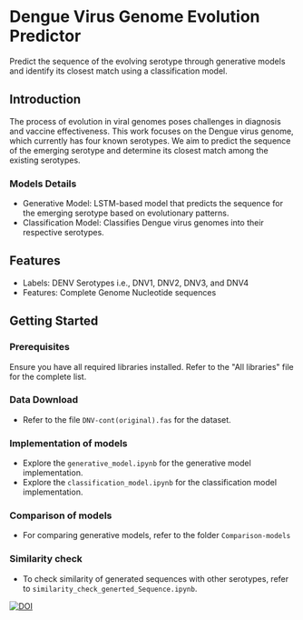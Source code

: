 # Dengue Virus Genome Evolution Predictor

Predict the sequence of the evolving serotype through generative models and identify its closest match using a classification model.

## Introduction

The process of evolution in viral genomes poses challenges in diagnosis and vaccine effectiveness. This work focuses on the Dengue virus genome, which currently has four known serotypes. We aim to predict the sequence of the emerging serotype and determine its closest match among the existing serotypes.

### Models Details

- Generative Model: LSTM-based model that predicts the sequence for the emerging serotype based on evolutionary patterns.
- Classification Model: Classifies Dengue virus genomes into their respective serotypes.

## Features

- Labels: DENV Serotypes i.e., DNV1, DNV2, DNV3, and DNV4
- Features: Complete Genome Nucleotide sequences 

## Getting Started

### Prerequisites

Ensure you have all required libraries installed. Refer to the "All libraries" file for the complete list.

### Data Download

- Refer to the file `DNV-cont(original).fas` for the dataset.

### Implementation of models 

- Explore the `generative_model.ipynb` for the generative model implementation.
- Explore the `classification_model.ipynb` for the classification model implementation.

### Comparison of models 

- For comparing generative models, refer to the folder `Comparison-models`

### Similarity check

- To check similarity of generated sequences with other serotypes, refer to `similarity_check_generted_Sequence.ipynb`.



[![DOI](https://zenodo.org/badge/788123864.svg)](https://zenodo.org/doi/10.5281/zenodo.10988909)

